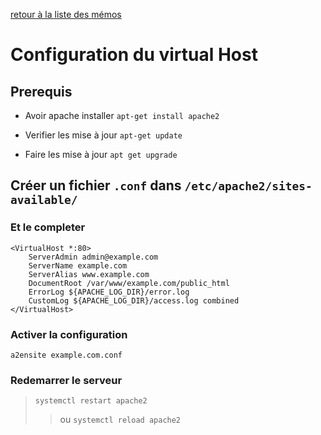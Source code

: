 [retour à la liste des mémos](https://github.com/Sergio2008/memo/blob/master/README.md)

# Configuration du virtual Host

## Prerequis

* Avoir apache installer `apt-get install apache2`

* Verifier les mise à jour ` apt-get update `

* Faire les mise à jour `apt get upgrade`

## Créer un fichier `.conf` dans `/etc/apache2/sites-available/`

### Et le completer

```
<VirtualHost *:80>
    ServerAdmin admin@example.com
    ServerName example.com
    ServerAlias www.example.com
    DocumentRoot /var/www/example.com/public_html
    ErrorLog ${APACHE_LOG_DIR}/error.log
    CustomLog ${APACHE_LOG_DIR}/access.log combined
</VirtualHost>
```

### Activer la configuration

`a2ensite example.com.conf`

### Redemarrer le serveur

>`systemctl restart apache2`
>>ou `systemctl reload apache2`
